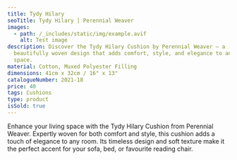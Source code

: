 ```yaml
---
title: Tydy Hilary
seoTitle: Tydy Hilary | Perennial Weaver
images:
  - path: /_includes/static/img/example.avif
    alt: Test image
description: Discover the Tydy Hilary Cushion by Perennial Weaver – a
  beautifully woven design that adds comfort, style, and elegance to any living
  space.
material: Cotton, Muxed Polyester Filling
dimensions: 41cm x 32cm / 16" x 13"
catalogueNumber: 2021-18
price: 40
tags: Cushions
type: product
isSold: true
---
```

Enhance your living space with the Tydy Hilary Cushion from Perennial Weaver. Expertly woven for both comfort and style, this cushion adds a touch of elegance to any room. Its timeless design and soft texture make it the perfect accent for your sofa, bed, or favourite reading chair.
